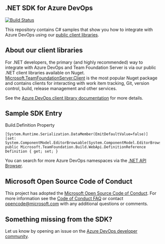 ## .NET SDK for Azure DevOps
[![Build Status](https://apidrop.visualstudio.com/Content%20CI/_apis/build/status/PROD/GitHub_MicrosoftDocs_azure-devops-docs-sdk-dotnet/9bc0bbde-bfc4-adc2-75d5-c487f466b459_master_Microsoft.VisualStudio.Services.ExtensionManagement.WebApi)](https://apidrop.visualstudio.com/Content%20CI/_build/latest?definitionId=1438)

This repository contains C# samples that show you how to integrate with Azure DevOps using our [public client libraries](https://www.nuget.org/profiles/nugetvss). 

## About our client libraries
For .NET developers, the primary (and highly recommended) way to integrate with Azure DevOps and Team Foundation Server is via our public .NET client libraries available on Nuget. [Microsoft.TeamFoundationServer.Client](https://www.nuget.org/packages/Microsoft.TeamFoundationServer.Client) is the most popular Nuget package and contains clients for interacting with work item tracking, Git, version control, build, release management and other services.

See the [Azure DevOps client library documentation](https://docs.microsoft.com/en-us/azure/devops/integrate/concepts/dotnet-client-libraries?view=vsts) for more details.

## Sample SDK Entry
Build.Definition Property

```
[System.Runtime.Serialization.DataMember(EmitDefaultValue=false)]
[set: System.ComponentModel.EditorBrowsable(System.ComponentModel.EditorBrowsableState.Never)]
public Microsoft.TeamFoundation.Build.WebApi.DefinitionReference Definition { get; set; }
```
You can search for more Azure DevOps namespaces via the [.NET API Browser](https://docs.microsoft.com/en-us/dotnet/api/?term=azure).

## Microsoft Open Source Code of Conduct
This project has adopted the [Microsoft Open Source Code of Conduct](https://opensource.microsoft.com/codeofconduct/).
For more information see the [Code of Conduct FAQ](https://opensource.microsoft.com/codeofconduct/faq/) or contact [opencode@microsoft.com](mailto:opencode@microsoft.com) with any additional questions or comments.

## Something missing from the SDK?
Let us know by opening an issue on the [Azure DevOps developer community](https://developercommunity.visualstudio.com/spaces/21/index.html).
